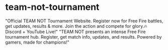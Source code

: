 # team-not-tournament
"Official TEAM NOT Tournament Website. Register now for Free Fire battles, get updates, results &amp; more. Join the action and compete for glory.🔥 Discord + YouTube Live!"  "TEAM NOT presents an intense Free Fire tournament hub. Register, get match info, updates, and results. Powered by gamers, made for champions!"

